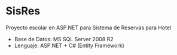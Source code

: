 SisRes
======

Proyecto escolar en ASP.NET para Sistema de Reservas para Hotel

- Base de Datos: MS SQL Server 2008 R2
- Lenguaje: ASP.NET + C# (Entity Framework)
